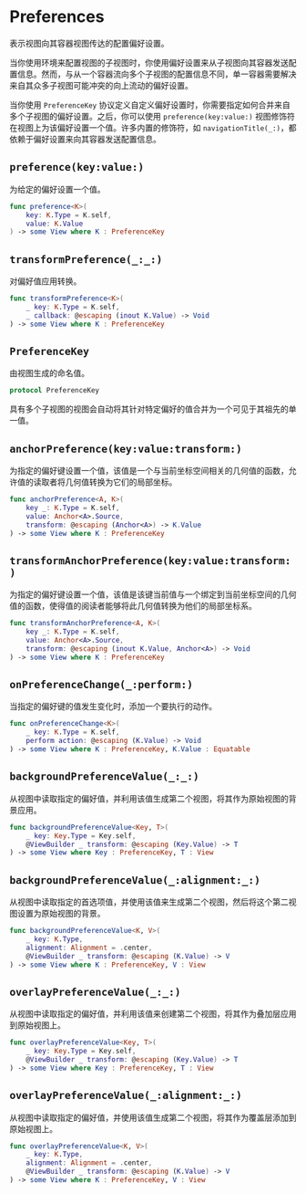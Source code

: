 # Preferences

表示视图向其容器视图传达的配置偏好设置。

当你使用环境来配置视图的子视图时，你使用偏好设置来从子视图向其容器发送配置信息。然而，与从一个容器流向多个子视图的配置信息不同，单一容器需要解决来自其众多子视图可能冲突的向上流动的偏好设置。

当你使用 `PreferenceKey` 协议定义自定义偏好设置时，你需要指定如何合并来自多个子视图的偏好设置。之后，你可以使用 `preference(key:value:)` 视图修饰符在视图上为该偏好设置一个值。许多内置的修饰符，如 `navigationTitle(_:)`，都依赖于偏好设置来向其容器发送配置信息。

## `preference(key:value:)`

为给定的偏好设置一个值。

```swift
func preference<K>(
    key: K.Type = K.self,
    value: K.Value
) -> some View where K : PreferenceKey
```

## `transformPreference(_:_:)`

对偏好值应用转换。

```swift
func transformPreference<K>(
    _ key: K.Type = K.self,
    _ callback: @escaping (inout K.Value) -> Void
) -> some View where K : PreferenceKey
```

## `PreferenceKey`

由视图生成的命名值。

```swift
protocol PreferenceKey
```

具有多个子视图的视图会自动将其针对特定偏好的值合并为一个可见于其祖先的单一值。

## `anchorPreference(key:value:transform:)`

为指定的偏好键设置一个值，该值是一个与当前坐标空间相关的几何值的函数，允许值的读取者将几何值转换为它们的局部坐标。

```swift
func anchorPreference<A, K>(
    key _: K.Type = K.self,
    value: Anchor<A>.Source,
    transform: @escaping (Anchor<A>) -> K.Value
) -> some View where K : PreferenceKey
```

## `transformAnchorPreference(key:value:transform:)`

为指定的偏好键设置一个值，该值是该键当前值与一个绑定到当前坐标空间的几何值的函数，使得值的阅读者能够将此几何值转换为他们的局部坐标系。

```swift
func transformAnchorPreference<A, K>(
    key _: K.Type = K.self,
    value: Anchor<A>.Source,
    transform: @escaping (inout K.Value, Anchor<A>) -> Void
) -> some View where K : PreferenceKey
```

## `onPreferenceChange(_:perform:)`

当指定的偏好键的值发生变化时，添加一个要执行的动作。

```swift
func onPreferenceChange<K>(
    _ key: K.Type = K.self,
    perform action: @escaping (K.Value) -> Void
) -> some View where K : PreferenceKey, K.Value : Equatable
```

## `backgroundPreferenceValue(_:_:)`

从视图中读取指定的偏好值，并利用该值生成第二个视图，将其作为原始视图的背景应用。


```swift
func backgroundPreferenceValue<Key, T>(
    _ key: Key.Type = Key.self,
    @ViewBuilder _ transform: @escaping (Key.Value) -> T
) -> some View where Key : PreferenceKey, T : View
```

## `backgroundPreferenceValue(_:alignment:_:)`

从视图中读取指定的首选项值，并使用该值来生成第二个视图，然后将这个第二视图设置为原始视图的背景。


```swift
func backgroundPreferenceValue<K, V>(
    _ key: K.Type,
    alignment: Alignment = .center,
    @ViewBuilder _ transform: @escaping (K.Value) -> V
) -> some View where K : PreferenceKey, V : View
```

## `overlayPreferenceValue(_:_:)`

从视图中读取指定的偏好值，并利用该值来创建第二个视图，将其作为叠加层应用到原始视图上。

```swift
func overlayPreferenceValue<Key, T>(
    _ key: Key.Type = Key.self,
    @ViewBuilder _ transform: @escaping (Key.Value) -> T
) -> some View where Key : PreferenceKey, T : View
```

## `overlayPreferenceValue(_:alignment:_:)`

从视图中读取指定的偏好值，并使用该值生成第二个视图，将其作为覆盖层添加到原始视图上。

```swift
func overlayPreferenceValue<K, V>(
    _ key: K.Type,
    alignment: Alignment = .center,
    @ViewBuilder _ transform: @escaping (K.Value) -> V
) -> some View where K : PreferenceKey, V : View
```